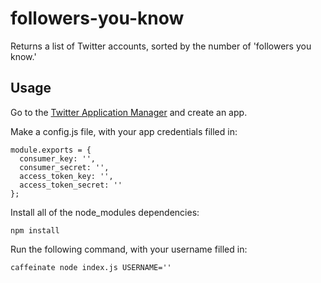 # followers-you-know
Returns a list of Twitter accounts, sorted by the number of 'followers you know.'

## Usage
Go to the [Twitter Application Manager](https://apps.twitter.com/) and create an app.

Make a config.js file, with your app credentials filled in:

```
module.exports = {
  consumer_key: '',
  consumer_secret: '',
  access_token_key: '',
  access_token_secret: ''
};
```

Install all of the node_modules dependencies:

```
npm install
```

Run the following command, with your username filled in:

```
caffeinate node index.js USERNAME=''
```
